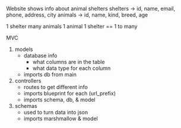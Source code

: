 Website shows info about animal shelters
shelters -> id, name, email, phone, address, city
animals -> id, name, kind, breed, age

1 shelter many animals
1 animal 1 shelter
== 1 to many


MVC
1. models
    - database info
        - what columns are in the table 
        - what data type for each column
    - imports db from main
2. controllers
    - routes to get different info
    - imports blueprint for each (url_prefix)
    - imports schema, db, & model
3. schemas
    - used to turn data into json
    - imports marshmallow & model

